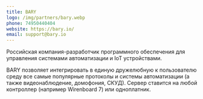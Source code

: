 ```yaml
---
title: BARY
logo: /img/partners/bary.webp
phone: 74950440404
website: https://bary.io/
email: support@bary.io
---
```


Российская компания-разработчик программного обеспечения для управления системами автоматизации и IoT устройствами.

BARY позволяет интегрировать в единую дружелюбную к пользователю среду все самые популярные протоколы и системы автоматизации (а также видеонаблюдение, домофония, СКУД). Сервер ставится на любой контроллер (например Wirenboard 7) или одноплатник.
